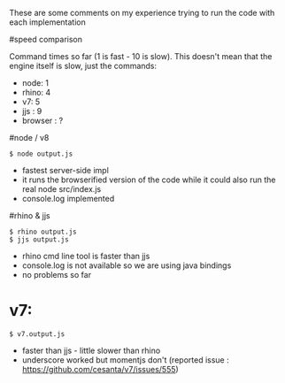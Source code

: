 These are some comments on my experience trying to run the code with each implementation

#speed comparison

Command times so far (1 is fast - 10 is slow). This doesn't mean that the engine itself is slow, just the commands: 

 * node: 1
 * rhino: 4
 * v7: 5
 * jjs : 9
 * browser : ?
 
#node / v8

    $ node output.js

 * fastest server-side impl
 * it runs the browserified version of the code while it could also run the real node src/index.js
 * console.log implemented


#rhino & jjs

    $ rhino output.js
    $ jjs output.js

 * rhino cmd line tool is faster than jjs
 * console.log is not available so we are using java bindings
 * no problems so far 

# v7: 

    $ v7.output.js

 * faster than jjs - little slower than rhino
 * underscore worked but momentjs don't (reported issue : https://github.com/cesanta/v7/issues/555)
